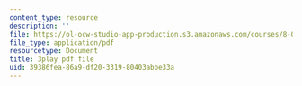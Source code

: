 ```yaml
---
content_type: resource
description: ''
file: https://ol-ocw-studio-app-production.s3.amazonaws.com/courses/8-06-quantum-physics-iii-spring-2018/39386fea86a9df20331980403abbe33a_bTZbn7M2Hc.pdf
file_type: application/pdf
resourcetype: Document
title: 3play pdf file
uid: 39386fea-86a9-df20-3319-80403abbe33a
---
```

